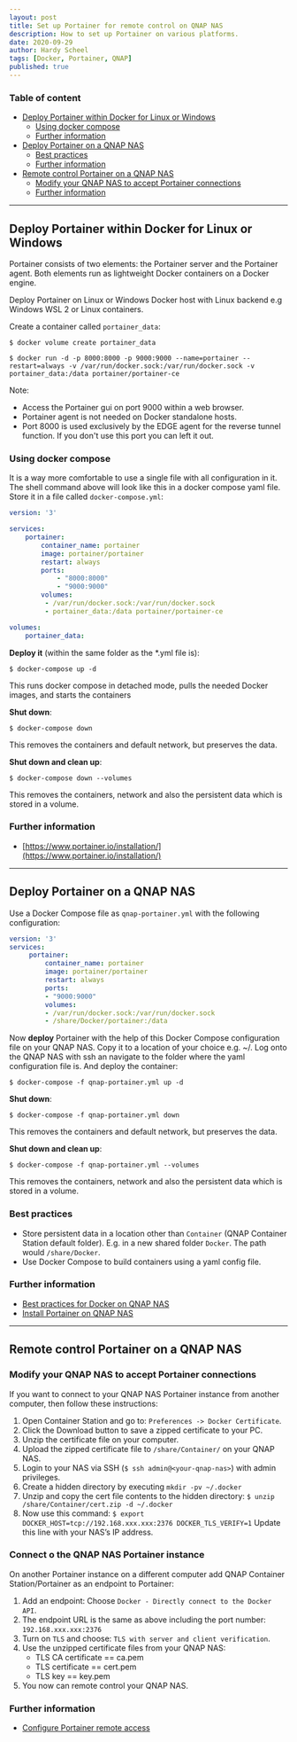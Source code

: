 ```yaml
---
layout: post
title: Set up Portainer for remote control on QNAP NAS
description: How to set up Portainer on various platforms.
date: 2020-09-29
author: Hardy Scheel
tags: [Docker, Portainer, QNAP]
published: true
---
```


### Table of content
* [Deploy Portainer within Docker for Linux or Windows](#deploy-portainer-within-docker-for-linux-or-windows)
    * [Using docker compose](#using-docker-compose)
    * [Further information](#further-information)
* [Deploy Portainer on a QNAP NAS](#deploy-portainer-on-a-qnap-nas)
    * [Best practices](#best-practices)
    * [Further information](#further-information)
* [Remote control Portainer on a QNAP NAS](#remote-control-portainer-on-a-qnap-nas)
    * [Modify your QNAP NAS to accept Portainer connections](#modify-your-qnap-nas-to-accept-portainer-connections)
    * [Further information](#further-information)

---

## Deploy Portainer within Docker for Linux or Windows

Portainer consists of two elements: the Portainer server and the Portainer agent. Both elements run as lightweight Docker containers on a Docker engine.

Deploy Portainer on Linux or Windows Docker host with Linux backend e.g Windows WSL 2 or Linux containers.

Create a container called `portainer_data`:
```shell
$ docker volume create portainer_data
```

```shell
$ docker run -d -p 8000:8000 -p 9000:9000 --name=portainer --restart=always -v /var/run/docker.sock:/var/run/docker.sock -v portainer_data:/data portainer/portainer-ce
```

Note:
* Access the Portainer gui on port 9000 within a web browser.
* Portainer agent is not needed on Docker standalone hosts.
* Port 8000 is used exclusively by the EDGE agent for the reverse tunnel function. If you don't use this port you can left it out.

### Using docker compose

It is a way more comfortable to use a single file with all configuration in it. The shell command above will look like this in a docker compose yaml file. Store it in a file called `docker-compose.yml`:
```yaml
version: '3'

services:
    portainer:
        container_name: portainer
        image: portainer/portainer
        restart: always
        ports:
            - "8000:8000"
            - "9000:9000"
        volumes:
         - /var/run/docker.sock:/var/run/docker.sock
         - portainer_data:/data portainer/portainer-ce

volumes:
    portainer_data:
```

**Deploy it** (within the same folder as the *.yml file is):
```shell
$ docker-compose up -d
```
This runs docker compose in detached mode, pulls the needed Docker images, and starts the containers

**Shut down**:
```shell
$ docker-compose down
```
This removes the containers and default network, but preserves the data.

**Shut down and clean up**:
```shel
$ docker-compose down --volumes
```
This removes the containers, network and also the persistent data which is stored in a volume.

### Further information

* [https://www.portainer.io/installation/](https://www.portainer.io/installation/)

---

## Deploy Portainer on a QNAP NAS

Use a Docker Compose file as `qnap-portainer.yml` with the following configuration:
```yaml
version: '3'
services:
     portainer:
         container_name: portainer
         image: portainer/portainer
         restart: always
         ports:
         - "9000:9000"
         volumes:
         - /var/run/docker.sock:/var/run/docker.sock
         - /share/Docker/portainer:/data
```

Now **deploy** Portainer with the help of this Docker Compose configuration file on your QNAP NAS. Copy it to a location of your choice e.g. ~/. Log onto the QNAP NAS with ssh an navigate to the folder where the yaml configuration file is. And deploy the container:

```shell
$ docker-compose -f qnap-portainer.yml up -d
```

**Shut down**:
```shell
$ docker-compose -f qnap-portainer.yml down
```
This removes the containers and default network, but preserves the data.

**Shut down and clean up**:
```shel
$ docker-compose -f qnap-portainer.yml --volumes
```
This removes the containers, network and also the persistent data which is stored in a volume.

### Best practices

* Store persistent data in a location other than `Container` (QNAP Container Station default folder). E.g. in a new shared folder `Docker`. The path would `/share/Docker`.
* Use Docker Compose to build containers using a yaml config file.

### Further information

* [Best practices for Docker on QNAP NAS](https://mwunderling.com/blog/qnapcontainertips.html)
* [Install Portainer on QNAP NAS](https://mwunderling.com/blog/portainerconfig.html)

---

## Remote control Portainer on a QNAP NAS

### Modify your QNAP NAS to accept Portainer connections

If you want to connect to your QNAP NAS Portainer instance from another computer, then follow these instructions:

1. Open Container Station and go to: `Preferences -> Docker Certificate`.
2. Click the Download button to save a zipped certificate to your PC.
3. Unzip the certificate file on your computer.
4. Upload the zipped certificate file to `/share/Container/` on your QNAP  NAS.
5. Login to your NAS via SSH (`$ ssh admin@<your-qnap-nas>`) with admin privileges.
6. Create a hidden directory by executing `mkdir -pv ~/.docker`
7. Unzip and copy the cert file contents to the hidden directory:
`$ unzip /share/Container/cert.zip -d ~/.docker`
8. Now use this command: `$ export DOCKER_HOST=tcp://192.168.xxx.xxx:2376 DOCKER_TLS_VERIFY=1` Update this line with your NAS’s IP address.

### Connect o the QNAP NAS Portainer instance

On another Portainer instance on a different computer add QNAP Container Station/Portainer as an endpoint to Portainer:

1. Add an endpoint: Choose `Docker - Directly connect to the Docker API`.
2. The endpoint URL is the same as above including the port number: `192.168.xxx.xxx:2376`
3. Turn on `TLS` and choose: `TLS with server and client verification`.
4. Use the unzipped certificate files from your QNAP NAS:
    * TLS CA certificate == ca.pem
    * TLS certificate == cert.pem
    * TLS key == key.pem
5. You now can remote control your QNAP NAS.

### Further information

* [Configure Portainer remote access](https://mwunderling.com/blog/portainerconfig.html)